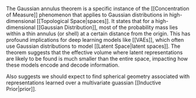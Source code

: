 The Gaussian annulus theorem is a specific instance of the [[Concentration of Measure]] phenomenon that applies to Gaussian distributions in high-dimensional [[Topological Space|spaces]]. It states that for a high-dimensional [[Gaussian Distribution]], most of the probability mass lies within a thin annulus (or shell) at a certain distance from the origin. This has profound implications for deep learning models like [[VAEs]], which often use Gaussian distributions to model [[Latent Space|latent spaces]]. The theorem suggests that the effective volume where latent representations are likely to be found is much smaller than the entire space, impacting how these models encode and decode information.

Also suggests we should expect to find spherical geometry associated with representations learned over a multivariate guassian [[Inductive Prior|prior]].